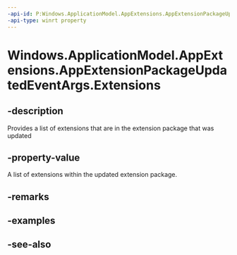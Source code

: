 ```yaml
---
-api-id: P:Windows.ApplicationModel.AppExtensions.AppExtensionPackageUpdatedEventArgs.Extensions
-api-type: winrt property
---
```


<!-- Property syntax
public Windows.Foundation.Collections.IVectorView<Windows.ApplicationModel.AppExtensions.AppExtension> Extensions { get; }
-->

# Windows.ApplicationModel.AppExtensions.AppExtensionPackageUpdatedEventArgs.Extensions

## -description
Provides a list of extensions that are in the extension package that was updated

## -property-value
A list of extensions within the updated extension package.

## -remarks

## -examples

## -see-also
